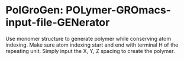 # PolGroGen: POLymer-GROmacs-input-file-GENerator
Use monomer structure to generate polymer while conserving atom indexing. Make sure atom indexing start and end with terminal H of the repeating unit. Simply input the X, Y, Z spacing to create the polymer.
